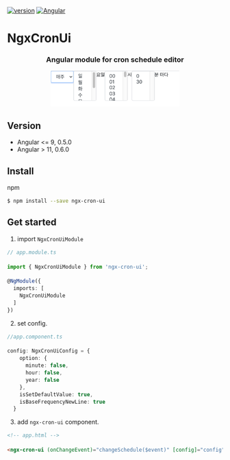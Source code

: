 
  <a href="https://www.npmjs.com/package/ngx-cron-ui" target="_blank"><img src="https://img.shields.io/npm/v/ngx-cron-ui.svg?style=flat-square&color=007acc&label=version&logo=NPM" alt="version" /></a> <a href="https://github.com/Digoro/ngx-cron-ui/blob/master/projects/ngx-cron-ui/README.md" target="_blank"><img alt="Angular" src="https://img.shields.io/static/v1.svg?label=&message=Angular&style=flat-square&logo=Angular&color=dd0031"></a>

# NgxCronUi

<h3 align=center>
Angular module for cron schedule editor
</h3>
<p align=center>
<img  width="300" src="https://raw.githubusercontent.com/Digoro/ngx-cron-ui/master/projects/ngx-cron-ui/images/example01.png" />
</p>

## Version
* Angular <= 9, 0.5.0
* Angular > 11, 0.6.0

## Install
npm
```bash
$ npm install --save ngx-cron-ui
```

## Get started
1. import `NgxCronUiModule`
```ts
// app.module.ts

import { NgxCronUiModule } from 'ngx-cron-ui';

@NgModule({
  imports: [
    NgxCronUiModule
  ]
})
```
2. set config.
```ts
//app.component.ts

config: NgxCronUiConfig = {
    option: {
      minute: false,
      hour: false,
      year: false
    },
    isSetDefaultValue: true,
    isBaseFrequencyNewLine: true
  }
```
3. add `ngx-cron-ui` component.
```html
<!-- app.html -->

<ngx-cron-ui (onChangeEvent)="changeSchedule($event)" [config]="config"></ngx-cron-ui>
```